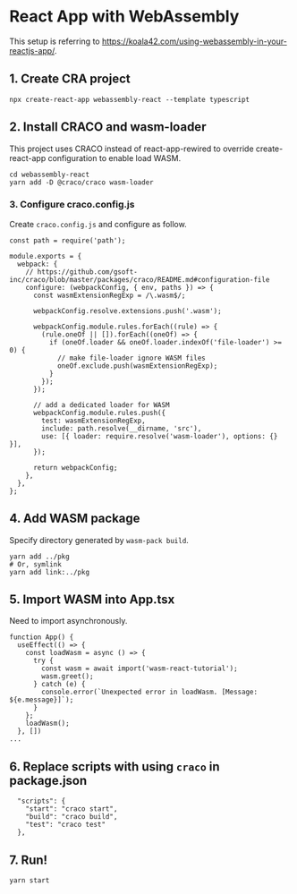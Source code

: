 # React App with WebAssembly
This setup is referring to 
https://koala42.com/using-webassembly-in-your-reactjs-app/.


## 1. Create CRA project
```
npx create-react-app webassembly-react --template typescript
```

## 2. Install CRACO and wasm-loader
This project uses CRACO instead of react-app-rewired to override create-react-app configuration to enable load WASM.
```
cd webassembly-react
yarn add -D @craco/craco wasm-loader
```

### 3. Configure craco.config.js
Create `craco.config.js` and configure as follow.
```
const path = require('path');

module.exports = {
  webpack: {
    // https://github.com/gsoft-inc/craco/blob/master/packages/craco/README.md#configuration-file
    configure: (webpackConfig, { env, paths }) => {
      const wasmExtensionRegExp = /\.wasm$/;

      webpackConfig.resolve.extensions.push('.wasm');

      webpackConfig.module.rules.forEach((rule) => {
        (rule.oneOf || []).forEach((oneOf) => {
          if (oneOf.loader && oneOf.loader.indexOf('file-loader') >= 0) {
            // make file-loader ignore WASM files
            oneOf.exclude.push(wasmExtensionRegExp);
          }
        });
      });

      // add a dedicated loader for WASM
      webpackConfig.module.rules.push({
        test: wasmExtensionRegExp,
        include: path.resolve(__dirname, 'src'),
        use: [{ loader: require.resolve('wasm-loader'), options: {} }],
      });

      return webpackConfig;
    },
  },
};
```

## 4. Add WASM package
Specify directory generated by `wasm-pack build`.
```
yarn add ../pkg
# Or, symlink
yarn add link:../pkg
```

## 5. Import WASM into App.tsx
Need to import asynchronously.
```
function App() {
  useEffect(() => {
    const loadWasm = async () => {
      try {
        const wasm = await import('wasm-react-tutorial');
        wasm.greet();
      } catch (e) {
        console.error(`Unexpected error in loadWasm. [Message: ${e.message}]`);
      }
    };
    loadWasm(); 
  }, [])
...
```

## 6. Replace scripts with using `craco` in package.json
```
  "scripts": {
    "start": "craco start",
    "build": "craco build",
    "test": "craco test"
  },
```

## 7. Run!
```
yarn start
```
